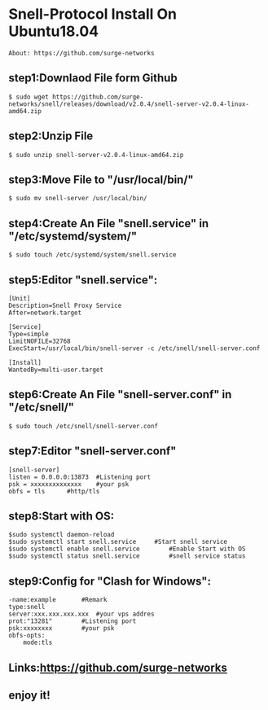# Snell-Protocol Install On Ubuntu18.04
	About: https://github.com/surge-networks
## step1:Downlaod File form Github
	$ sudo wget https://github.com/surge-networks/snell/releases/download/v2.0.4/snell-server-v2.0.4-linux-amd64.zip
## step2:Unzip File
 	$ sudo unzip snell-server-v2.0.4-linux-amd64.zip
## step3:Move File to "/usr/local/bin/"
	$ sudo mv snell-server /usr/local/bin/
## step4:Create An File "snell.service" in "/etc/systemd/system/"
	$ sudo touch /etc/systemd/system/snell.service
## step5:Editor "snell.service":
	[Unit]
	Description=Snell Proxy Service
	After=network.target

	[Service]
	Type=simple
	LimitNOFILE=32768
	ExecStart=/usr/local/bin/snell-server -c /etc/snell/snell-server.conf

	[Install]
	WantedBy=multi-user.target
## step6:Create An File "snell-server.conf" in "/etc/snell/"
	$ sudo touch /etc/snell/snell-server.conf
## step7:Editor "snell-server.conf"
	[snell-server]
	listen = 0.0.0.0:13873	#Listening port
	psk = xxxxxxxxxxxxxx	#your psk
	obfs = tls		#http/tls
## step8:Start with OS:
	$sudo systemctl daemon-reload  
	$sudo systemctl start snell.service		#Start snell service
	$sudo systemctl enable snell.service		#Enable Start with OS
	$sudo systemctl status snell.service		#snell service status
		
## step9:Config for "Clash for Windows":
	-name:example  		#Remark
	type:snell
	server:xxx.xxx.xxx.xxx	#your vps addres
	prot:"13281"		#Listening port
	psk:xxxxxxxx		#your psk
	obfs-opts:
		mode:tls
## Links:https://github.com/surge-networks
## enjoy it!

	
  
